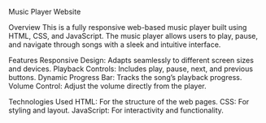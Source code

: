 Music Player Website

Overview
This is a fully responsive web-based music player built using HTML, CSS, and JavaScript. The music player allows users to play, pause, and navigate through songs with a sleek and intuitive interface.

Features
Responsive Design: Adapts seamlessly to different screen sizes and devices.
Playback Controls: Includes play, pause, next, and previous buttons.
Dynamic Progress Bar: Tracks the song’s playback progress.
Volume Control: Adjust the volume directly from the player.

Technologies Used
HTML: For the structure of the web pages.
CSS: For styling and layout.
JavaScript: For interactivity and functionality.

